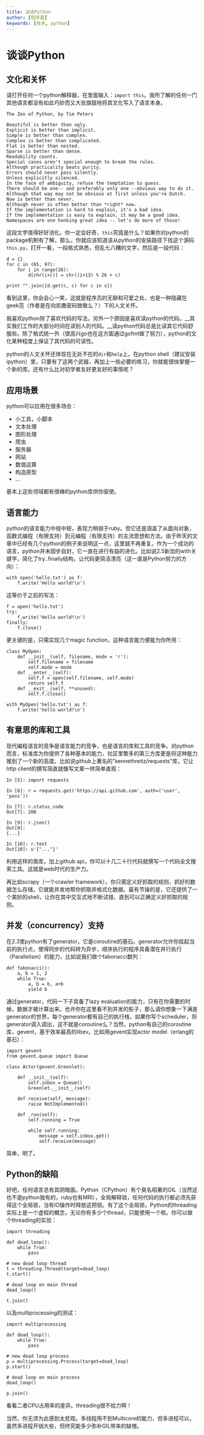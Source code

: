 ```yaml
---
title: 谈谈Python
author: [程序君]
keywords: [技术, python]
---
```


# 谈谈Python

## 文化和关怀

请打开任何一个python解释器，在里面输入：``import this``。我所了解的任何一门其他语言都没有如此巧妙而又大张旗鼓地将其文化写入了语言本身。

```
The Zen of Python, by Tim Peters

Beautiful is better than ugly.
Explicit is better than implicit.
Simple is better than complex.
Complex is better than complicated.
Flat is better than nested.
Sparse is better than dense.
Readability counts.
Special cases aren't special enough to break the rules.
Although practicality beats purity.
Errors should never pass silently.
Unless explicitly silenced.
In the face of ambiguity, refuse the temptation to guess.
There should be one-- and preferably only one --obvious way to do it.
Although that way may not be obvious at first unless you're Dutch.
Now is better than never.
Although never is often better than *right* now.
If the implementation is hard to explain, it's a bad idea.
If the implementation is easy to explain, it may be a good idea.
Namespaces are one honking great idea -- let's do more of those!
```

这段文字值得好好消化。你一定会好奇，``this``究竟是什么？如果你对python的package机制有了解，那么，你就应该知道该从python的安装路径下找这个源码``this.py``，打开一看，一段格式熟悉，但乱七八糟的文字，然后是一段代码：

```
d = {}
for c in (65, 97):
    for i in range(26):
        d[chr(i+c)] = chr((i+13) % 26 + c)

print "".join([d.get(c, c) for c in s])
```

看到这里，你会会心一笑，这就是程序员的无聊和可爱之处，也是一种隐藏在geek范（作者是在向凯撒密码致敬么？）下的人文关怀。

我喜欢python除了喜欢代码的写法，另外一个原因是喜欢读python的代码。__其实我们工作的大部分时间在读别人的代码。__读python代码总是比读其它代码舒服些。除了格式统一外（很高兴go也在这方面通过gofmt做了努力），python的文化某种程度上保证了其代码的可读性。

python的人文关怀还体现在无处不在的``dir``和``help``上。在python shell（建议安装ipython）里，只要有了这两个武器，再加上一些必要的练习，你就能很快掌握一个新的库。还有什么比对初学者友好更友好的事情呢？

## 应用场景

python可以应用在很多场合：

* 小工具，小脚本
* 文本处理
* 图形处理
* 爬虫
* 服务器
* 网站
* 数值运算
* 构造原型
* ...

基本上这些领域都有很棒的python库供你驱使。

## 语言能力

python的语言能力中规中矩，表现力稍弱于ruby。但它还是涵盖了从面向对象，函数式编程（有限支持）到元编程（有限支持）的主流思想和方法。由于昨天的文章中已经有几个python的例子来说明这一点，这里就不再重复。作为一个成功的语言，python并未固步自封，它一直在进行有益的进化。比如说2.5新加的with关键字，简化了try..finally结构，让代码更简洁漂亮（这一直是Python努力的方向）：

```
with open('hello.txt') as f:
    f.write('Hello world!\n')
```

这等价于之前的写法：

```
f = open('hello.txt')
try:
    f.write('Hello world!\n')
finally:
    f.close()
```

更关键的是，只需实现几个magic function，这种语言能力便能为你所用：

```
class MyOpen:
    def __init__(self, filename, mode = 'r'):
        self.filename = filename
        self.mode = mode
    def __enter__(self):
        self.f = open(self.filename, self.mode)
        return self.f
    def __exit__(self, **unused):
        self.f.close()

with MyOpen('hello.txt') as f:
    f.write('hello world!\n')
```

## 有意思的库和工具

现代编程语言的竞争是语言能力的竞争，也是语言的库和工具的竞争。对python而言，标准库为你提供了各种基本的能力，社区里繁多的第三方库更是将这种能力推到了一个新的高度。比如说github上著名的"kennethreitz/requests"库，它让http client的撰写简直就像写文章一样简单直观：

```
In [5]: import requests

In [6]: r = requests.get('https://api.github.com', auth=('user', 'pass'))

In [7]: r.status_code
Out[7]: 200

In [9]: r.json()
Out[9]:
{...}

In [10]: r.text
Out[10]: u'{"..."}'

```

利用这样的类库，加上github api，你可以十几二十行代码就撰写一个代码全文搜索工具。这就是web时代的生产力。

再比如scrapy（一个crawler framework），你只需定义好抓取的规则，抓好的数据怎么存储，它就能并发地帮你抓取并格式化数据。最有节操的是，它还提供了一个美妙的shell，让你在其中交互式地不断试错，直到可以正确定义好抓取的规则。

## 并发（concurrency）支持

在2.3里python有了generator，它是coroutine的基石。generator允许你挂起当前的执行点，使得同步的代码转为异步，顺序执行的程序具备潜在并行执行（Parallelism）的能力，比如说我们做个fabonacci数列：

```
def fabonacci():
    a, b = 1, 2
    while True:
        a, b = b, a+b
        yield b
```

通过generator，代码一下子具备了lazy evaluation的能力，只有在你需要的时候，数据才被计算出来。也许你在这里看不到并发的影子，那么请你想象一下满是generator的世界，每个generator都有自己的执行栈，如果你写个scheduler，将generator调入调出，这不就是coroutine么？当然，python有自己的coroutine库，gevent，基于效率最高的libev。比如用gevent实现actor model（erlang的基石）：

```
import gevent
from gevent.queue import Queue

class Actor(gevent.Greenlet):

    def __init__(self):
        self.inbox = Queue()
        Greenlet.__init__(self)

    def receive(self, message):
        raise NotImplemented()

    def _run(self):
        self.running = True

        while self.running:
            message = self.inbox.get()
            self.receive(message)

```

简单，明了。

## Python的缺陷

好吧，任何语言总有其阴暗面。Python（CPython）有个臭名昭著的GIL（当然这也不是python独有的，ruby也有MRI），全局解释锁，任何代码的执行都必须先获得这个全局锁，当有IO操作时释放这把锁。有了这个全局锁，Python的threading实际上是一个虚假的概念，无论你有多少个thread，只能使用一个核。你可以做个threading的实验：

```
import threading

def dead_loop():
    while True:
        pass

# new dead loop thread
t = threading.Thread(target=dead_loop)
t.start()

# dead loop on main thread
dead_loop()

t.join()
```

以及multiprocessing的测试：

```
import multiprocessing

def dead_loop():
    while True:
        pass

# new dead loop process
p = multiprocessing.Process(target=dead_loop)
p.start()

# dead loop on main process
dead_loop()

p.join()
```

看看二者CPU占用率的差异。threading很不给力啊！

当然，你无须为此感到太悲观。多线程用不到Multicore的能力，但多进程可以，虽然多进程开销大些，但终究能多少弥补GIL带来的缺憾。
